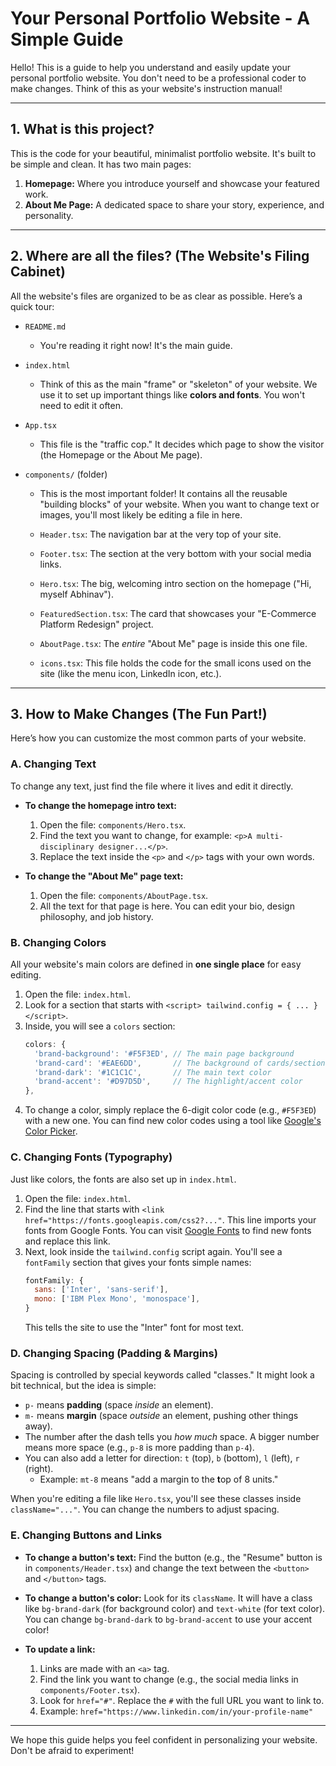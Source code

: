 # Your Personal Portfolio Website - A Simple Guide

Hello! This is a guide to help you understand and easily update your personal portfolio website. You don't need to be a professional coder to make changes. Think of this as your website's instruction manual!

---

## 1. What is this project?

This is the code for your beautiful, minimalist portfolio website. It's built to be simple and clean. It has two main pages:

1.  **Homepage:** Where you introduce yourself and showcase your featured work.
2.  **About Me Page:** A dedicated space to share your story, experience, and personality.

---

## 2. Where are all the files? (The Website's Filing Cabinet)

All the website's files are organized to be as clear as possible. Here’s a quick tour:

-   `README.md`
    -   You're reading it right now! It's the main guide.

-   `index.html`
    -   Think of this as the main "frame" or "skeleton" of your website. We use it to set up important things like **colors and fonts**. You won't need to edit it often.

-   `App.tsx`
    -   This file is the "traffic cop." It decides which page to show the visitor (the Homepage or the About Me page).

-   `components/` (folder)
    -   This is the most important folder! It contains all the reusable "building blocks" of your website. When you want to change text or images, you'll most likely be editing a file in here.

    -   `Header.tsx`: The navigation bar at the very top of your site.
    -   `Footer.tsx`: The section at the very bottom with your social media links.
    -   `Hero.tsx`: The big, welcoming intro section on the homepage ("Hi, myself Abhinav").
    -   `FeaturedSection.tsx`: The card that showcases your "E-Commerce Platform Redesign" project.
    -   `AboutPage.tsx`: The *entire* "About Me" page is inside this one file.
    -   `icons.tsx`: This file holds the code for the small icons used on the site (like the menu icon, LinkedIn icon, etc.).

---

## 3. How to Make Changes (The Fun Part!)

Here’s how you can customize the most common parts of your website.

### A. Changing Text

To change any text, just find the file where it lives and edit it directly.

-   **To change the homepage intro text:**
    1.  Open the file: `components/Hero.tsx`.
    2.  Find the text you want to change, for example: `<p>A multi-disciplinary designer...</p>`.
    3.  Replace the text inside the `<p>` and `</p>` tags with your own words.

-   **To change the "About Me" page text:**
    1.  Open the file: `components/AboutPage.tsx`.
    2.  All the text for that page is here. You can edit your bio, design philosophy, and job history.

### B. Changing Colors

All your website's main colors are defined in **one single place** for easy editing.

1.  Open the file: `index.html`.
2.  Look for a section that starts with `<script> tailwind.config = { ... } </script>`.
3.  Inside, you will see a `colors` section:
    ```javascript
    colors: {
      'brand-background': '#F5F3ED', // The main page background
      'brand-card': '#EAE6DD',       // The background of cards/sections
      'brand-dark': '#1C1C1C',       // The main text color
      'brand-accent': '#D97D5D',     // The highlight/accent color
    },
    ```
4.  To change a color, simply replace the 6-digit color code (e.g., `#F5F3ED`) with a new one. You can find new color codes using a tool like [Google's Color Picker](https://www.google.com/search?q=color+picker).

### C. Changing Fonts (Typography)

Just like colors, the fonts are also set up in `index.html`.

1.  Open the file: `index.html`.
2.  Find the line that starts with `<link href="https://fonts.googleapis.com/css2?..."`. This line imports your fonts from Google Fonts. You can visit [Google Fonts](https://fonts.google.com/) to find new fonts and replace this link.
3.  Next, look inside the `tailwind.config` script again. You'll see a `fontFamily` section that gives your fonts simple names:
    ```javascript
    fontFamily: {
      sans: ['Inter', 'sans-serif'],
      mono: ['IBM Plex Mono', 'monospace'],
    }
    ```
    This tells the site to use the "Inter" font for most text.

### D. Changing Spacing (Padding & Margins)

Spacing is controlled by special keywords called "classes." It might look a bit technical, but the idea is simple:

-   `p-` means **padding** (space *inside* an element).
-   `m-` means **margin** (space *outside* an element, pushing other things away).
-   The number after the dash tells you *how much* space. A bigger number means more space (e.g., `p-8` is more padding than `p-4`).
-   You can also add a letter for direction: `t` (top), `b` (bottom), `l` (left), `r` (right).
    -   Example: `mt-8` means "add a margin to the **t**op of 8 units."

When you're editing a file like `Hero.tsx`, you'll see these classes inside `className="..."`. You can change the numbers to adjust spacing.

### E. Changing Buttons and Links

-   **To change a button's text:** Find the button (e.g., the "Resume" button is in `components/Header.tsx`) and change the text between the `<button>` and `</button>` tags.

-   **To change a button's color:** Look for its `className`. It will have a class like `bg-brand-dark` (for background color) and `text-white` (for text color). You can change `bg-brand-dark` to `bg-brand-accent` to use your accent color!

-   **To update a link:**
    1.  Links are made with an `<a>` tag.
    2.  Find the link you want to change (e.g., the social media links in `components/Footer.tsx`).
    3.  Look for `href="#"`. Replace the `#` with the full URL you want to link to.
    4.  Example: `href="https://www.linkedin.com/in/your-profile-name"`

---

We hope this guide helps you feel confident in personalizing your website. Don't be afraid to experiment!

